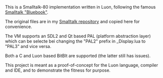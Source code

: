 This is a Smalltalk-80 implementation written in Luon, following the famous [Smalltalk "Bluebook"](http://stephane.ducasse.free.fr/FreeBooks/BlueBook/Bluebook.pdf). 

The original files are in my [Smalltalk repository](https://github.com/rochus-keller/Smalltalk) and copied here for convenience.

The VM supports an SDL2 and Qt based PAL (platform abstraction layer) which can be selecte bei changing the "PAL2" prefix in _Display.lua to
"PAL3" and vice versa.

Both a C and Luon based BitBlt are supported (the latter still has issues).

This project is meant as a proof-of-concept for the Luon language, compiler and IDE, and to demonstrate the fitness for purpose.
